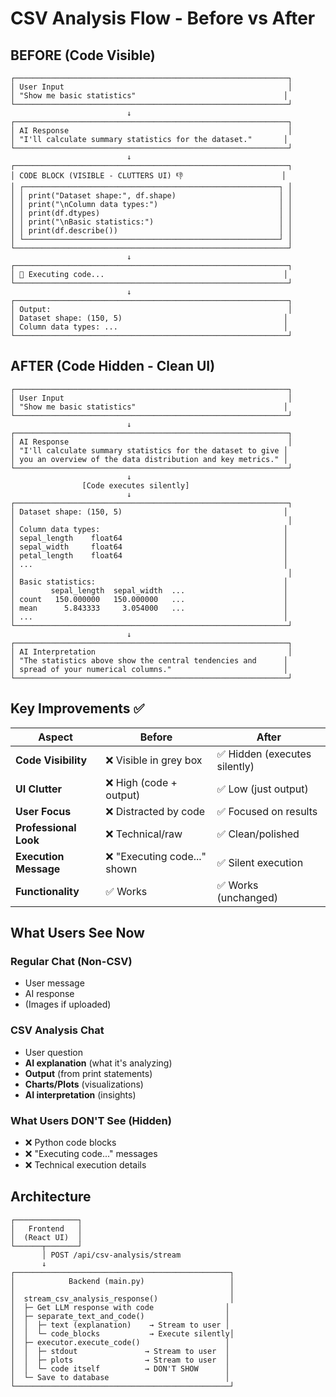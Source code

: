 # CSV Analysis Flow - Before vs After

## BEFORE (Code Visible)
```
┌─────────────────────────────────────────────────────────────┐
│ User Input                                                  │
│ "Show me basic statistics"                                 │
└─────────────────────────────────────────────────────────────┘
                          ↓
┌─────────────────────────────────────────────────────────────┐
│ AI Response                                                 │
│ "I'll calculate summary statistics for the dataset."       │
└─────────────────────────────────────────────────────────────┘
                          ↓
┌─────────────────────────────────────────────────────────────┐
│ CODE BLOCK (VISIBLE - CLUTTERS UI) 👎                      │
│ ┌─────────────────────────────────────────────────────────┐ │
│ │ print("Dataset shape:", df.shape)                       │ │
│ │ print("\nColumn data types:")                           │ │
│ │ print(df.dtypes)                                        │ │
│ │ print("\nBasic statistics:")                            │ │
│ │ print(df.describe())                                    │ │
│ └─────────────────────────────────────────────────────────┘ │
└─────────────────────────────────────────────────────────────┘
                          ↓
┌─────────────────────────────────────────────────────────────┐
│ 🔧 Executing code...                                        │
└─────────────────────────────────────────────────────────────┘
                          ↓
┌─────────────────────────────────────────────────────────────┐
│ Output:                                                     │
│ Dataset shape: (150, 5)                                    │
│ Column data types: ...                                     │
└─────────────────────────────────────────────────────────────┘
```

## AFTER (Code Hidden - Clean UI)
```
┌─────────────────────────────────────────────────────────────┐
│ User Input                                                  │
│ "Show me basic statistics"                                 │
└─────────────────────────────────────────────────────────────┘
                          ↓
┌─────────────────────────────────────────────────────────────┐
│ AI Response                                                 │
│ "I'll calculate summary statistics for the dataset to give │
│ you an overview of the data distribution and key metrics." │
└─────────────────────────────────────────────────────────────┘
                          ↓
                [Code executes silently]
                          ↓
┌─────────────────────────────────────────────────────────────┐
│ Dataset shape: (150, 5)                                    │
│                                                             │
│ Column data types:                                         │
│ sepal_length    float64                                    │
│ sepal_width     float64                                    │
│ petal_length    float64                                    │
│ ...                                                        │
│                                                             │
│ Basic statistics:                                          │
│        sepal_length  sepal_width  ...                      │
│ count   150.000000   150.000000   ...                      │
│ mean      5.843333     3.054000   ...                      │
│ ...                                                        │
└─────────────────────────────────────────────────────────────┘
                          ↓
┌─────────────────────────────────────────────────────────────┐
│ AI Interpretation                                           │
│ "The statistics above show the central tendencies and      │
│ spread of your numerical columns."                         │
└─────────────────────────────────────────────────────────────┘
```

## Key Improvements ✅

| Aspect | Before | After |
|--------|--------|-------|
| **Code Visibility** | ❌ Visible in grey box | ✅ Hidden (executes silently) |
| **UI Clutter** | ❌ High (code + output) | ✅ Low (just output) |
| **User Focus** | ❌ Distracted by code | ✅ Focused on results |
| **Professional Look** | ❌ Technical/raw | ✅ Clean/polished |
| **Execution Message** | ❌ "Executing code..." shown | ✅ Silent execution |
| **Functionality** | ✅ Works | ✅ Works (unchanged) |

## What Users See Now

### Regular Chat (Non-CSV)
- User message
- AI response
- (Images if uploaded)

### CSV Analysis Chat
- User question
- **AI explanation** (what it's analyzing)
- **Output** (from print statements)
- **Charts/Plots** (visualizations)
- **AI interpretation** (insights)

### What Users DON'T See (Hidden)
- ❌ Python code blocks
- ❌ "Executing code..." messages
- ❌ Technical execution details

## Architecture

```
┌──────────────┐
│   Frontend   │
│  (React UI)  │
└──────┬───────┘
       │ POST /api/csv-analysis/stream
       ↓
┌────────────────────────────────────────────────┐
│            Backend (main.py)                   │
│                                                │
│  stream_csv_analysis_response()                │
│  ├─ Get LLM response with code                │
│  ├─ separate_text_and_code()                  │
│  │  ├─ text (explanation)    → Stream to user │
│  │  └─ code_blocks           → Execute silently│
│  ├─ executor.execute_code()                   │
│  │  ├─ stdout               → Stream to user  │
│  │  ├─ plots                → Stream to user  │
│  │  └─ code itself          → DON'T SHOW      │
│  └─ Save to database                          │
└────────────────────────────────────────────────┘
```
